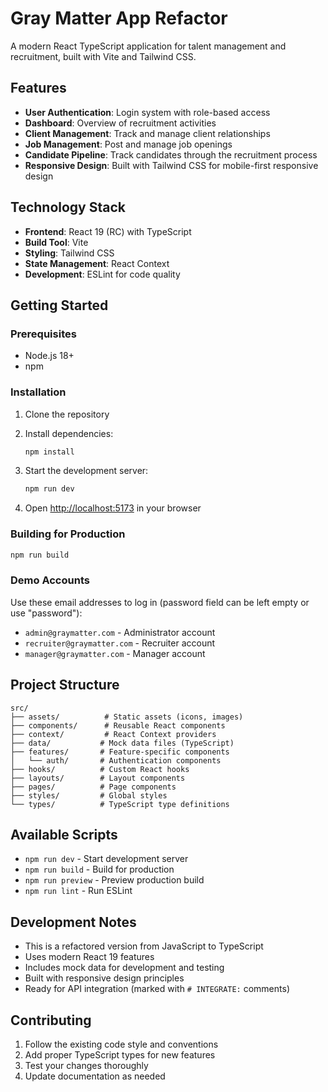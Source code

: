 # Gray Matter App Refactor

A modern React TypeScript application for talent management and recruitment, built with Vite and Tailwind CSS.

## Features

- **User Authentication**: Login system with role-based access
- **Dashboard**: Overview of recruitment activities
- **Client Management**: Track and manage client relationships
- **Job Management**: Post and manage job openings
- **Candidate Pipeline**: Track candidates through the recruitment process
- **Responsive Design**: Built with Tailwind CSS for mobile-first responsive design

## Technology Stack

- **Frontend**: React 19 (RC) with TypeScript
- **Build Tool**: Vite
- **Styling**: Tailwind CSS
- **State Management**: React Context
- **Development**: ESLint for code quality

## Getting Started

### Prerequisites

- Node.js 18+ 
- npm

### Installation

1. Clone the repository
2. Install dependencies:
   ```bash
   npm install
   ```

3. Start the development server:
   ```bash
   npm run dev
   ```

4. Open [http://localhost:5173](http://localhost:5173) in your browser

### Building for Production

```bash
npm run build
```

### Demo Accounts

Use these email addresses to log in (password field can be left empty or use "password"):

- `admin@graymatter.com` - Administrator account
- `recruiter@graymatter.com` - Recruiter account  
- `manager@graymatter.com` - Manager account

## Project Structure

```
src/
├── assets/          # Static assets (icons, images)
├── components/      # Reusable React components
├── context/         # React Context providers
├── data/           # Mock data files (TypeScript)
├── features/       # Feature-specific components
│   └── auth/       # Authentication components
├── hooks/          # Custom React hooks
├── layouts/        # Layout components
├── pages/          # Page components
├── styles/         # Global styles
└── types/          # TypeScript type definitions
```

## Available Scripts

- `npm run dev` - Start development server
- `npm run build` - Build for production
- `npm run preview` - Preview production build
- `npm run lint` - Run ESLint

## Development Notes

- This is a refactored version from JavaScript to TypeScript
- Uses modern React 19 features
- Includes mock data for development and testing
- Built with responsive design principles
- Ready for API integration (marked with `# INTEGRATE:` comments)

## Contributing

1. Follow the existing code style and conventions
2. Add proper TypeScript types for new features
3. Test your changes thoroughly
4. Update documentation as needed